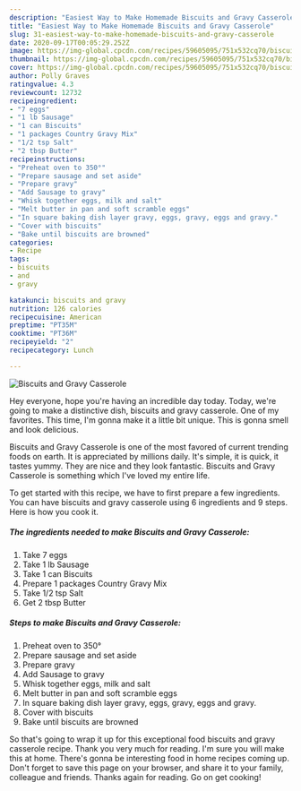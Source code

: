 ```yaml
---
description: "Easiest Way to Make Homemade Biscuits and Gravy Casserole"
title: "Easiest Way to Make Homemade Biscuits and Gravy Casserole"
slug: 31-easiest-way-to-make-homemade-biscuits-and-gravy-casserole
date: 2020-09-17T00:05:29.252Z
image: https://img-global.cpcdn.com/recipes/59605095/751x532cq70/biscuits-and-gravy-casserole-recipe-main-photo.jpg
thumbnail: https://img-global.cpcdn.com/recipes/59605095/751x532cq70/biscuits-and-gravy-casserole-recipe-main-photo.jpg
cover: https://img-global.cpcdn.com/recipes/59605095/751x532cq70/biscuits-and-gravy-casserole-recipe-main-photo.jpg
author: Polly Graves
ratingvalue: 4.3
reviewcount: 12732
recipeingredient:
- "7 eggs"
- "1 lb Sausage"
- "1 can Biscuits"
- "1 packages Country Gravy Mix"
- "1/2 tsp Salt"
- "2 tbsp Butter"
recipeinstructions:
- "Preheat oven to 350°"
- "Prepare sausage and set aside"
- "Prepare gravy"
- "Add Sausage to gravy"
- "Whisk together eggs, milk and salt"
- "Melt butter in pan and soft scramble eggs"
- "In square baking dish layer gravy, eggs, gravy, eggs and gravy."
- "Cover with biscuits"
- "Bake until biscuits are browned"
categories:
- Recipe
tags:
- biscuits
- and
- gravy

katakunci: biscuits and gravy 
nutrition: 126 calories
recipecuisine: American
preptime: "PT35M"
cooktime: "PT36M"
recipeyield: "2"
recipecategory: Lunch

---
```



![Biscuits and Gravy Casserole](https://img-global.cpcdn.com/recipes/59605095/751x532cq70/biscuits-and-gravy-casserole-recipe-main-photo.jpg)

Hey everyone, hope you're having an incredible day today. Today, we're going to make a distinctive dish, biscuits and gravy casserole. One of my favorites. This time, I'm gonna make it a little bit unique. This is gonna smell and look delicious.

Biscuits and Gravy Casserole is one of the most favored of current trending foods on earth. It is appreciated by millions daily. It's simple, it is quick, it tastes yummy. They are nice and they look fantastic. Biscuits and Gravy Casserole is something which I've loved my entire life.




To get started with this recipe, we have to first prepare a few ingredients. You can have biscuits and gravy casserole using 6 ingredients and 9 steps. Here is how you cook it.

<!--inarticleads1-->

##### The ingredients needed to make Biscuits and Gravy Casserole:

1. Take 7 eggs
1. Take 1 lb Sausage
1. Take 1 can Biscuits
1. Prepare 1 packages Country Gravy Mix
1. Take 1/2 tsp Salt
1. Get 2 tbsp Butter




<!--inarticleads2-->

##### Steps to make Biscuits and Gravy Casserole:

1. Preheat oven to 350°
1. Prepare sausage and set aside
1. Prepare gravy
1. Add Sausage to gravy
1. Whisk together eggs, milk and salt
1. Melt butter in pan and soft scramble eggs
1. In square baking dish layer gravy, eggs, gravy, eggs and gravy.
1. Cover with biscuits
1. Bake until biscuits are browned




So that's going to wrap it up for this exceptional food biscuits and gravy casserole recipe. Thank you very much for reading. I'm sure you will make this at home. There's gonna be interesting food in home recipes coming up. Don't forget to save this page on your browser, and share it to your family, colleague and friends. Thanks again for reading. Go on get cooking!
